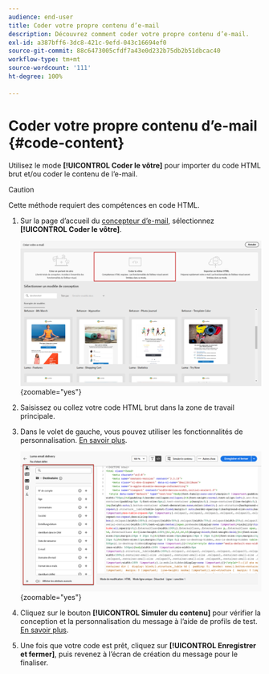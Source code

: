 ```yaml
---
audience: end-user
title: Coder votre propre contenu d’e-mail
description: Découvrez comment coder votre propre contenu d’e-mail.
exl-id: a387bff6-3dc8-421c-9efd-043c16694ef0
source-git-commit: 88c6473005cfdf7a43e0d232b75db2b51dbcac40
workflow-type: tm+mt
source-wordcount: '111'
ht-degree: 100%

---
```


# Coder votre propre contenu d’e-mail {#code-content}

Utilisez le mode **[!UICONTROL Coder le vôtre]** pour importer du code HTML brut et/ou coder le contenu de l’e-mail.

>[!CAUTION]
>
>Cette méthode requiert des compétences en code HTML.

1. Sur la page d’accueil du [concepteur d’e-mail](get-started-email-designer.md), sélectionnez **[!UICONTROL Coder le vôtre]**.

   ![](assets/code-your-own.png){zoomable=&quot;yes&quot;}

1. Saisissez ou collez votre code HTML brut dans la zone de travail principale.

1. Dans le volet de gauche, vous pouvez utiliser les fonctionnalités de personnalisation. [En savoir plus](../personalization/gs-personalization.md).

   ![](assets/code-editor-personalization.png){zoomable=&quot;yes&quot;}

1. Cliquez sur le bouton **[!UICONTROL Simuler du contenu]** pour vérifier la conception et la personnalisation du message à l’aide de profils de test. [En savoir plus](../preview-test/preview-test.md).

1. Une fois que votre code est prêt, cliquez sur **[!UICONTROL Enregistrer et fermer]**, puis revenez à l’écran de création du message pour le finaliser.
